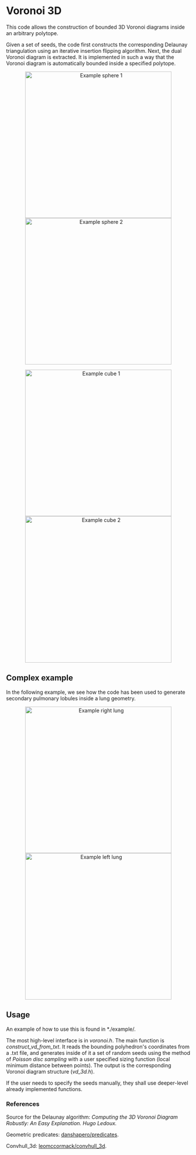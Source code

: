 # Voronoi 3D
This code allows the construction of bounded 3D Voronoi diagrams inside an arbitrary polytope. 

Given a set of seeds, the code first constructs the corresponding Delaunay triangulation using an iterative insertion flipping algorithm. Next, the dual Voronoi diagram is extracted. It is implemented in such a way that the Voronoi diagram is automatically bounded inside a specified polytope.


<p align="center">
<img src="./example/curated_images/sph_v1.png" alt="Example sphere 1" width="400" height="auto" />
<img src="./example/curated_images/sph_v3.png" alt="Example sphere 2" width="400" height="auto">
</p>
<p align="center">
<img src="./example/curated_images/cube_v1.png" alt="Example cube 1" width="400" height="auto" />
<img src="./example/curated_images/cube_v4.png" alt="Example cube 2" width="400" height="auto">
</p>


## Complex example
In the following example, we see how the code has been used to generate secondary pulmonary lobules inside a lung geometry.

<p align="center">
<img src="./example/curated_images/R_v2.png" alt="Example right lung" width="400" height="auto" />
<img src="./example/curated_images/L_v4.png" alt="Example left lung" width="400" height="auto">
</p>

## Usage
An example of how to use this is found in *./example/.

The most high-level interface is in *voronoi.h*. The main function is *construct_vd_from_txt*. It reads the bounding polyhedron's coordinates from a .txt file, and generates inside of it a set of random seeds using the method of *Poisson disc sampling* with a user specified sizing function (local minimum distance between points). The output is the corresponding Voronoi diagram structure (*vd_3d.h*). 

If the user needs to specify the seeds manually, they shall use deeper-level already implemented functions.

### References
Source for the Delaunay algorithm: *Computing the 3D Voronoi Diagram Robustly: An Easy Explanation. Hugo Ledoux.*

Geometric predicates: [danshapero/predicates](https://github.com/danshapero/predicates).

Convhull_3d: [leomccormack/convhull_3d](https://github.com/leomccormack/convhull_3d).
